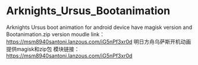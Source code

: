 # Arknights_Ursus_Bootanimation
Arknights Ursus boot animation for android device
have magisk version and Bootanimation.zip version
moudle link：https://msm8940santoni.lanzous.com/iG5nPf3xr0d
明日方舟乌萨斯开机动画
提供magisk和zip包
模块链接：https://msm8940santoni.lanzous.com/iG5nPf3xr0d
